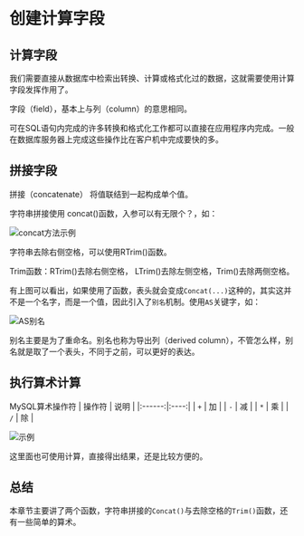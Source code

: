 # 创建计算字段

## 计算字段
我们需要直接从数据库中检索出转换、计算或格式化过的数据，这就需要使用计算字段发挥作用了。

字段（field），基本上与列（column）的意思相同。

可在SQL语句内完成的许多转换和格式化工作都可以直接在应用程序内完成。一般在数据库服务器上完成这些操作比在客户机中完成要快的多。

## 拼接字段

拼接（concatenate） 将值联结到一起构成单个值。

字符串拼接使用 concat()函数，入参可以有无限个？，如：

![concat方法示例](https://wx4.sinaimg.cn/large/005VwC5mly1g7dv21baz6j30ss0egtaz.jpg)

字符串去除右侧空格，可以使用RTrim()函数。

Trim函数：RTrim()去除右侧空格， LTrim()去除左侧空格，Trim()去除两侧空格。

有上图可以看出，如果使用了函数，表头就会变成`Concat(...)`这种的，其实这并不是一个名字，而是一个值，因此引入了`别名`机制。使用`AS`关键字，如：

![AS别名](https://wx2.sinaimg.cn/large/005VwC5mly1g7dv6muz3jj310a0fkgnr.jpg)

别名主要是为了重命名。别名也称为导出列（derived column），不管怎么样，别名就是取了一个表头，不同于之前，可以更好的表达。

## 执行算术计算
MySQL算术操作符
| 操作符 | 说明 |
|:------:|:----:|
|  `+`   |  加  |
|  `-`   |  减  |
|  `*`   |  乘  |
|  `/`   |  除  |

![示例](https://ws2.sinaimg.cn/large/005VwC5mly1g7dvhqzo24j30ut0evdi0.jpg)

这里面也可使用计算，直接得出结果，还是比较方便的。

## 总结
本章节主要讲了两个函数，字符串拼接的`Concat()`与去除空格的`Trim()`函数，还有一些简单的算术。
